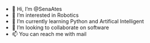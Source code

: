 - 👋 Hi, I’m @SenaAtes
- 👀 I’m interested in Robotics
- 🌱 I’m currently learning Python and Artifical Intelligent 
- 💞️ I’m looking to collaborate on software
- 📫 You can reach me with mail

<!---
SenaAtes/SenaAtes is a ✨ special ✨ repository because its `README.md` (this file) appears on your GitHub profile.
You can click the Preview link to take a look at your changes.
--->
